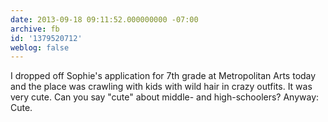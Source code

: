 ```yaml
---
date: 2013-09-18 09:11:52.000000000 -07:00
archive: fb
id: '1379520712'
weblog: false
---
```


I dropped off Sophie's application for 7th grade at Metropolitan Arts today and the place was crawling with kids with wild hair in crazy outfits. It was very cute. Can you say "cute" about middle- and high-schoolers? Anyway: Cute.
